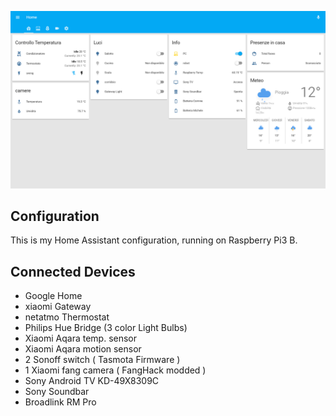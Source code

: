 
![alt text](screenshots/home.png "Home")


## Configuration

This is my Home Assistant configuration, running on Raspberry Pi3 B.

## Connected Devices

- Google Home
- xiaomi Gateway
- netatmo Thermostat
- Philips Hue Bridge (3 color Light Bulbs)
- Xiaomi Aqara temp. sensor
- Xiaomi Aqara motion sensor
- 2 Sonoff switch ( Tasmota Firmware )
- 1 Xiaomi fang camera ( FangHack modded ) 
- Sony Android TV KD-49X8309C
- Sony Soundbar 
- Broadlink RM Pro
